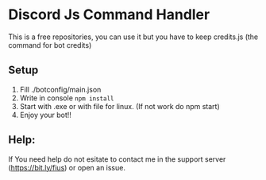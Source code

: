 # Discord Js Command Handler
This is a free repositories, you can use it but you have to keep credits.js (the command for bot credits)

## Setup
1) Fill ./botconfig/main.json
2) Write in console ``` npm install ```
3) Start with .exe or with file for linux. (If not work do npm start)
4) Enjoy your bot!!

## Help:
If You need help do not esitate to contact me in the support server (https://bit.ly/fius) or open an issue.
